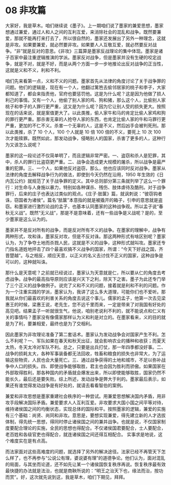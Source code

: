 # 08 非攻篇

大家好，我是草木。咱们继续说《墨子》。上一期咱们说了墨家的兼爱思想，墨家想通过兼爱，通过人和人之间的互利互爱，来消除社会的混乱和战争。既然要兼爱，那就不能再打来打去了，所以很自然的，墨家还发展出了另外一种理念，这就是非攻。如果要兼爱，就必然要非攻。如果要人人互敬互爱，就必然要反对战争。“非”就是反对的意思。《非攻》三篇算是墨家反战理论的集中体现。墨家是诸子百家中最注重逻辑推演的学派。墨家反对战争，但是墨家并没有生硬的咬定战争，就是不对，就是不好，而是从两个方面一步一步地推论出反对战争的正当性，这就是义和不义，利和不利。

咱们先来看第一点，义和不义的问题。墨家首先从法律的角度讨论了关于战争罪的问题。他们的逻辑是，现在有一个人，他翻过篱笆去偷邻居家的桃子和李子，大家都知道了，都会来指责他，官府也要惩罚他。这是为什么呢？这是因为他做了损人利己的事情。又有一个人，他偷了别人家的鸡、狗和猪，那么这个人，比偷别人家桃子和李子的人罪行更严重，这又是为什么呢？因为它让别人受的损失更大。按照现在的话来说，就是案值更大了。以此类推，偷人家牛和马的肯定比偷人家鸡和狗的罪行更严重。那杀害无辜的人抢夺人家的东西，也肯定比偷人家的牛和马罪行更严重，更加的不仁不义。杀害一个无辜的人，这是不义，然后凶手会被判死刑。那以此类推，杀了 10 个人，100 个人就是 10 倍 100 倍的不义，要死上 10 次 100 次才能赎罪。既然如此，那发动战争，侵略别人的国家，杀害了更多的人，这种行为又该怎么说呢？

墨家的这一段论述不仅简单明了，而且逻辑非常严密。一、盗窃和杀人是犯罪，其中，杀人的罪行比盗窃更严重。二、战争会造成更大规模的屠杀，所以战争是最严重的犯罪。三、一个人，如果他反对盗窃，那么，他也应该同时反对战争。墨家从法律的角度去解释战争行为的做法，即使到今天仍然在沿用，1950 年生效的《日内瓦公约》就规范了关于战争罪的定义。其中总则部分第三条就列举了这么一个罪行：对生命与人身施以暴力，特别如各种谋杀、残伤、肢体虐待及酷刑。对于战争罪行，后来的庄子也表达过类似的观点。《庄子·胠箧》篇，就讽刺说：“彼窃钩者诛，窃国者为诸侯”。篇名“胠箧”本意指的就是被撬开的箱子，引申的意思就是盗窃。和墨家进行激烈论战的孟子，也基本认同墨家的这种战争观。所以孟子说“春秋无义战”。既然“无义战”，那是不是意味着，还有一些战争是义战呢？是的，至少墨家是这么认为的。

墨家并不是反对所有的战争，而是反对所有不义的战争。在墨家的理解中，战争有两种形式，攻和诛，墨家反对攻，但是不反对诛。那这两种形式有啥区别呢？墨家认为，为了争夺土地而杀戮人民，这就是不义的战争，这种形式就叫攻。墨家还专门指名道姓地抨击了四个最喜欢搞不义战争的国家，所谓：“今天下好战之国，齐晋楚越”。与之相反，顺应天意，以正义的名义去讨伐不正义的国家，这种战争是可以的，这种就叫诛。

那什么是天意呢？之前就已经说过，墨家认为天意就是仁，所以要从仁的角度去考虑战争。战争的最高指导原则应该是兴天下之利，除天下之害。墨子为此还专门举了三个正义的战争做例子。说完了义和不义的问题，接着就是利和不利的问题。作为一个注重实践的学派，墨家认为，我讲了这么多大道理，可能你们也不爱听。那我就从你们最喜欢的利害关系的角度去说这个事儿。儒家的孟子，他第一次去见梁惠王的时候，梁惠王说，老先生，您不远千里而来，一定是带来了对我国有好处的高见吧。结果孟子一听就很生气，他说，咱别老说利不利的，就不能说点和仁义有关的事情吗？墨家没有像儒家那样认为义和利是对立的。在墨家看来，义的目的就是为了利，要兼相爱，最终也是为了交相利。

因此墨家为非攻理论准备了第二套话术。墨家认为发动战争会对国家产生不利。怎么不利呢？一、军队如果在春天和秋天出征，就会影响农业的播种和收获；而夏天太热，冬天太冷对军队不利。总之，只要是出兵打仗，那一年四季都没好事。二、战争的损耗太大，各种军事装备都无法回收，牲畜和粮食的损失也非常大，为了运输这些物资，人民也会大量死亡。三、通过战争获得的土地和城市，不足以弥补战争中人口的损失。四、即使战争能够取胜，君主也会因为胜利而骄傲。如果国家在外部取得胜利，那各种国内的矛盾就会爆发出来，所以即使能够取胜，国家仍然不能长久，最后还是要失败。综上所述，发动战争是弊大于利的。墨家最后表示，如果还有谁觉得发动战争是有好处的，就请去看看智伯的案例。

兼爱和非攻思想是墨家重建社会秩序的一种尝试。用兼爱思想解决国内矛盾，用非攻手段解决国际矛盾。兼爱要求人人互利互爱。非攻要求大国小国之间平等对待，维持诸侯国之间的均衡状态，实现总体的国际和平。按照墨家的逻辑，兼爱的实施有三个基础：尚贤、尚同和非攻。意思是，要想实现兼爱，得先建立新的人才选拔体制，得先统一思想，得同时停止诸侯国之间的兼并战争。也就是说，不仅国家制度要配合理论的实施，全民的思想也得配合。不仅诸侯国君要配合，士人要配合，老百姓和各级官吏也得配合，就连诸侯国之间还得互相配合。
实事求是地说，这个难度实在是有点高。

而法家面对这些高难度的问题，就选择了另外的解决途径。法家已经不再管天下怎么样了，也不再参与“公说公有理，婆说婆有理”的道德争论。他们认为，面对混乱的局面，与其坐而论道，还不如先让某一个诸侯国恢复秩序再说。恢复秩序最有效最快捷的办法就是法治，也就是商鞅所说的：“明王之治天下也，缘法而治，按功而赏”。好，这次就先说到这，我是草木，咱们下期见，拜拜。
